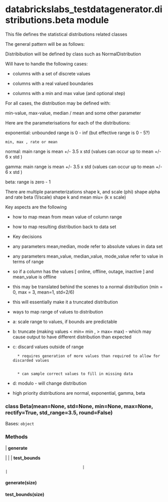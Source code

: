 # databrickslabs_testdatagenerator.distributions.beta module

This file defines the statistical distributions related classes

The general pattern will be as follows:

Distribibution will be defined by class such as NormalDistribution

Will have to handle the following cases:


* columns with a set of discrete values


* columns with a real valued boundaries


* columns with a min and max value (and  optional step)

For all cases, the distribution may be defined with:

min-value, max-value, median / mean and some other parameter

Here are the parameterisations for each of the distributions:

exponential: unbounded range is 0 - inf (but effective range is 0 - 5?)

    min, max , rate or mean

normal: main range is mean +/- 3.5 x std (values can occur up to mean +/- 6 x std )

gamma: main range is mean +/- 3.5 x std (values can occur up to mean +/- 6 x std )

beta: range is zero - 1

There are multiple parameterizations
shape k, and scale (phi)
shape alpha and rate beta (1/scale)
shape k and mean miu= (k x scale)

Key aspects are the following


* how to map mean from mean value of column range


* how to map resulting distribution back to data set


* Key decisions


* any parameters mean,median, mode refer to absolute values in data set


* any parameters mean_value, median_value, mode_value refer to value in terms of range


* so if a column has the values [ online, offline, outage, inactive ] and mean_value is offline


* this may be translated behind the scenes to a normal distribution (min = 0, max = 3, mean=1, std=2/6)


* this will essentially make it a truncated distribution


* ways to map range of values to distribution


* a: scale range to values, if bounds are predictable


* b: truncate (making values < min= min , > max= max) - which may cause output to have different distribution than expected


* c: discard values outside of range

    
        * requires generation of more values than required to allow for discarded values


        * can sample correct values to fill in missing data


* d: modulo - will change distribution


* high priority distributions are normal, exponential, gamma, beta

<!-- !! processed by numpydoc !! -->

### class Beta(mean=None, std=None, min=None, max=None, rectify=True, std_range=3.5, round=False)
Bases: `object`

### Methods

| **generate**

 |  |
| **test_bounds**

                                      |                                                                                                                                                                                                                             |
<!-- !! processed by numpydoc !! -->

#### generate(size)
<!-- !! processed by numpydoc !! -->

#### test_bounds(size)
<!-- !! processed by numpydoc !! -->
